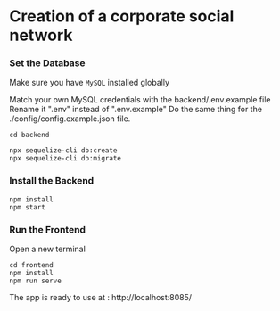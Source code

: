 # Creation of a corporate social network


### Set the Database

Make sure you have `MySQL` installed globally

Match your own MySQL credentials with the backend/.env.example file
Rename it ".env" instead of ".env.example"
Do the same thing for the ./config/config.example.json file.

```
cd backend
```

```
npx sequelize-cli db:create
npx sequelize-cli db:migrate
```

### Install the Backend

```
npm install
npm start
```
### Run the Frontend

Open a new terminal

```
cd frontend
npm install 
npm run serve
```

The app is ready to use at : http://localhost:8085/